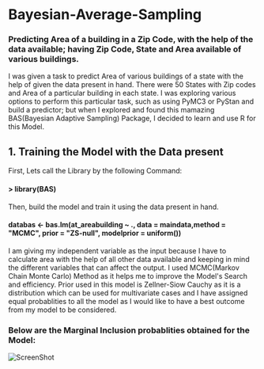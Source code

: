 # Bayesian-Average-Sampling
### Predicting Area of a building in a Zip Code, with the help of the data available; having Zip Code, State and Area available of various buildings. 
I was given a task to predict Area of various buildings of a state with the help of given the data present in hand. There were 50 States with Zip codes and Area of a particular building in each state. I was exploring various options to perform this particular task, such as using PyMC3 or PyStan and build a predictor; but when I explored and found this mamazing BAS(Bayesian Adaptive Sampling) Package, I decided to learn and use R for this Model.
## 1. Training the Model with the Data present
First, Lets call the Library by the following Command:
#### > library(BAS)
Then, build the model and train it using the data present in hand.
#### databas <- bas.lm(at_areabuilding ~ ., data = maindata,method = "MCMC", prior = "ZS-null",  modelprior = uniform())
I am giving my independent variable as the input because I have to calculate area with the help of all other data available and keeping in mind the different variables that can affect the output. 
I used MCMC(Markov Chain Monte Carlo) Method as it helps me to improve the Model's Search and efficiency.
Prior used in this model is Zellner-Siow Cauchy as it is a distribution which can be used for multivariate cases and I have assigned equal probablities to all the model as I would like to have a best outcome from my model to be considered.

### Below are the Marginal Inclusion probablities obtained for the Model:

![ScreenShot](https://raw.github.com/uttasarga9067/Bayesian-Average-Sampling/master/1.PNG)
